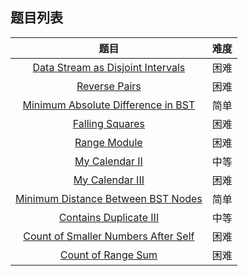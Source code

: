 ## 题目列表  
| 题目 | 难度 |  
|:---:|:---:|  
| [Data Stream as Disjoint Intervals](data-stream-as-disjoint-intervals/question.md) | 困难 |   
| [Reverse Pairs](reverse-pairs/question.md) | 困难 |   
| [Minimum Absolute Difference in BST](minimum-absolute-difference-in-bst/question.md) | 简单 |   
| [Falling Squares](falling-squares/question.md) | 困难 |   
| [Range Module](range-module/question.md) | 困难 |   
| [My Calendar II](my-calendar-ii/question.md) | 中等 |   
| [My Calendar III](my-calendar-iii/question.md) | 困难 |   
| [Minimum Distance Between BST Nodes](minimum-distance-between-bst-nodes/question.md) | 简单 |   
| [Contains Duplicate III](contains-duplicate-iii/question.md) | 中等 |   
| [Count of Smaller Numbers After Self](count-of-smaller-numbers-after-self/question.md) | 困难 |   
| [Count of Range Sum](count-of-range-sum/question.md) | 困难 |   
